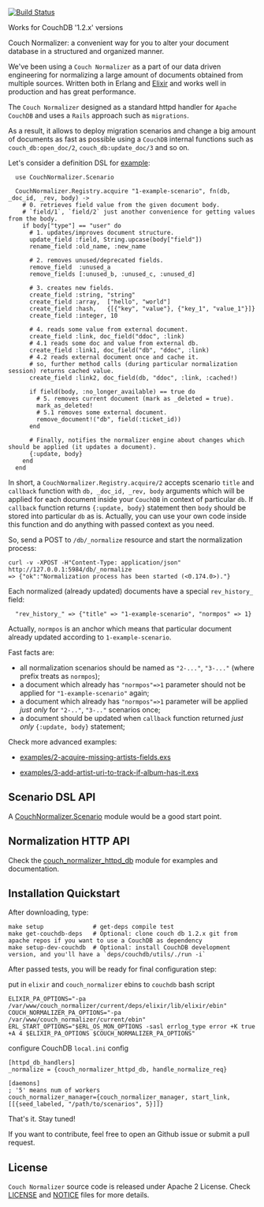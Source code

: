 [![Build Status](https://secure.travis-ci.org/datahogs/couch_normalizer.png?branch=master "Build Status")](http://travis-ci.org/datahogs/couch_normalizer)

Works for CouchDB '1.2.x' versions

Couch Normalizer: a convenient way for you to alter your document database in a structured and organized manner.

We've been using a `Couch Normalizer` as a part of our data driven engineering for normalizing a large amount of documents obtained from multiple sources. Written both in Erlang and [Elixir](https://github.com/elixir-lang/elixir) and works well in production and has great performance.

The `Couch Normalizer` designed as a standard httpd handler for `Apache CouchDB` and uses a `Rails` approach such as `migrations`.

As a result, it allows to deploy migration scenarios and change a big amount of documents as fast as possible using a `CouchDB` internal functions such as `couch_db:open_doc/2`, `couch_db:update_doc/3` and so on.


Let's consider a definition DSL for [example](https://github.com/datahogs/couch_normalizer/blob/master/examples/1-example-scenario.exs):

      use CouchNormalizer.Scenario

      CouchNormalizer.Registry.acquire "1-example-scenario", fn(db, _doc_id, _rev, body) ->
        # 0. retrieves field value from the given document body.
        # `field/1`, `field/2` just another convenience for getting values from the body.
        if body["type"] == "user" do
          # 1. updates/improves document structure.
          update_field :field, String.upcase(body["field"])
          rename_field :old_name, :new_name

          # 2. removes unused/deprecated fields.
          remove_field  :unused_a
          remove_fields [:unused_b, :unused_c, :unused_d]

          # 3. creates new fields.
          create_field :string, "string"
          create_field :array,  ["hello", "world"]
          create_field :hash,   {[{"key", "value"}, {"key_1", "value_1"}]}
          create_field :integer, 10

          # 4. reads some value from external document.
          create_field :link, doc_field("ddoc", :link)
          # 4.1 reads some doc and value from external db.
          create_field :link1, doc_field("db", "ddoc", :link)
          # 4.2 reads external document once and cache it.
          # so, further method calls (during particular normalization session) returns cached value.
          create_field :link2, doc_field(db, "ddoc", :link, :cached!)

          if field(body, :no_longer_available) == true do
            # 5. removes current document (mark as _deleted = true).
            mark_as_deleted!
            # 5.1 removes some external document.
            remove_document!("db", field(:ticket_id))
          end

          # Finally, notifies the normalizer engine about changes which should be applied (it updates a document).
          {:update, body}
        end
      end

In short, a `CouchNormalizer.Registry.acquire/2` accepts scenario `title` and `callback` function with `db, _doc_id, _rev, body` arguments which will be applied for each document inside your `CouchDB` in context of particular `db`. If `callback` function returns `{:update, body}` statement then `body` should be stored into particular `db` as is. Actually, you can use your own code inside this function and do anything with passed context as you need.


So, send a POST to `/db/_normalize` resource and start the normalization process:

    curl -v -XPOST -H"Content-Type: application/json" http://127.0.0.1:5984/db/_normalize
    => {"ok":"Normalization process has been started (<0.174.0>)."}


Each normalized (already updated) documents have a special `rev_history_` field:

      "rev_history_" => {"title" => "1-example-scenario", "normpos" => 1}

Actually, `normpos` is an anchor which means that particular document already updated according to `1-example-scenario`.

Fast facts are:

* all normalization scenarios should be named as `"2-..."`, `"3-..."` (where prefix treats as `normpos`);
* a document which already has `"normpos"=>1` parameter should not be applied for `"1-example-scenario"` again;
* a document which already has `"normpos"=>1` parameter will be applied _just only_ for `"2-.."`, `"3-.."` scenarios once;
* a document should be updated when `callback` function returned _just only_ `{:update, body}` statement;


Check more advanced examples:

* [examples/2-acquire-missing-artists-fields.exs](https://github.com/datahogs/couch_normalizer/blob/master/examples/2-acquire-missing-artists-fields.exs)

* [examples/3-add-artist-uri-to-track-if-album-has-it.exs](https://github.com/datahogs/couch_normalizer/blob/master/examples/3-add-artist-uri-to-track-if-album-has-it.exs)

Scenario DSL API
----------------

A [CouchNormalizer.Scenario](https://github.com/datahogs/couch_normalizer/blob/master/lib/couch_normalizer/scenario.ex) module would be a good start point.


Normalization HTTP API
----------------------

Check the [couch_normalizer_httpd_db](https://github.com/datahogs/couch_normalizer/blob/master/src/couch_normalizer_httpd_db.erl) module for examples and documentation.


Installation Quickstart
-----------------------

After downloading, type:

    make setup              # get-deps compile test
    make get-couchdb-deps   # Optional: clone couch db 1.2.x git from apache repos if you want to use a CouchDB as dependency
    make setup-dev-couchdb  # Optional: install CouchDB development version, and you'll have a `deps/couchdb/utils/./run -i`

After passed tests, you will be ready for final configuration step:

put in `elixir` and `couch_normalizer` ebins to `couchdb` bash script

    ELIXIR_PA_OPTIONS="-pa /var/www/couch_normalizer/current/deps/elixir/lib/elixir/ebin"
    COUCH_NORMALIZER_PA_OPTIONS="-pa /var/www/couch_normalizer/current/ebin"
    ERL_START_OPTIONS="$ERL_OS_MON_OPTIONS -sasl errlog_type error +K true +A 4 $ELIXIR_PA_OPTIONS $COUCH_NORMALIZER_PA_OPTIONS"

configure CouchDB `local.ini` config

    [httpd_db_handlers]
    _normalize = {couch_normalizer_httpd_db, handle_normalize_req}

    [daemons]
    ; '5' means num of workers
    couch_normalizer_manager={couch_normalizer_manager, start_link, [[{seed_labeled, "/path/to/scenarios", 5}]]}


That's it. Stay tuned!

If you want to contribute, feel free to open an Github issue or submit a pull request.


License
-------

`Couch Normalizer` source code is released under Apache 2 License.
Check [LICENSE](https://github.com/datahogs/couch_normalizer/blob/master/LICENSE) and [NOTICE](https://github.com/datahogs/couch_normalizer/blob/master/NOTICE) files for more details.